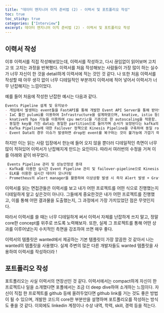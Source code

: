 ```yaml
---
title: "데이터 엔지니어 이직 준비법 (2) - 이력서 및 포트폴리오 작성"
toc: true
toc_sticky: true
categories: ["Interview"]
excerpt: 데이터 엔지니어 이직 준비법 (2) - 이력서 및 포트폴리오 작성
---
```


## 이력서 작성
이후 이력서를 직접 작성해보았는데, 이력서를 작성하고, 다시 끊임없이 읽어보며 고치고 또 고치는 과정을 반복했다. 이력서를 처음 작성해보는 사람들이 가장 많이 하는 실수가 너무 자신이 한 것을 detail하게 이력서에 적는 것인 것 같다. 나 또한 처음 이력서를 작성할 때 아무 생각 없이 너무 디테일적인 부분까지 이력서에 적어 넣어서 이력서가 너무 난잡해지는 느낌이었다. 

예를 들어 처음에 작성한 난잡한 예시는 다음과 같다.

```markdown
Events Pipeline 설계 및 유지보수
- 게임에서 발생하는 event들을 FastAPI를 통해 개발한 Event API Server을 통해 받아와서 Kafka를 통해 데이터를 받아옴
- IaC 툴인 pulumi를 이용하여 Infrastructure을 설계하였으며, knative, istio 등을 활용하여 EKS cluster 상에 서비스 환경을 구축함.
- knative의 hpa 기능을 이용하여 cpu metric을 기준으로 한 autoscaling을 적용함. 이에 따 라 변화하는 cpu 사용량에 자동으로 대응하여 autoscaling이 적절하게 일어나도록 함.
- 동일한 key를 가진 data는 동일한 partition으로 들어가며 순서가 보장된다는 kafka의 성질 을 이용하여 key를 user_id로 설정하여 같은 User에 대하여 event의 순서를 보장시켰으며, 이 를 활용하여 차후 project로 kafka streams를 이용하여 한 user의 purchase event 발생 이 전 context 분석을 수행해냄.
- Kafka Pipeline에 대한 Failover 정책으로 Kinesis Pipeline을 구축하여 동일 route53 endpoint에 대해 failover 정책으로 등록해둠. Kinesis Pipeline같은 경우에는 Kinesis와 Lambda의 조합을 통해 데이터를 받아오고 프로세싱함.
- Event Data의 경우 이슈가 발생하면 drop된 event를 복구하는 것이 불가능에 가깝기 때문 에 세심하게 다뤄야 함. 따라서, prometheus의 alert manager을 활용하여 confluent topic 에 대해 received_byte의 metric을 감지하여 적절한 PromQL 조건을 만족하였을 경우 slack으로 alert를 보내도록 구성함.
```

하지만 이는 읽는 사람 입장에서 한눈에 들어 오지 않을 뿐더러 디테일적인 측면이 너무 많이 적혀있어 이력서가 난잡해지게 만드는 요인이다. 따라서 여러번의 수정을 거쳐 이를 아래와 같이 바꾸었다.

```markdown
 Events Pipeline 관리 및 성능안정성 증대
- Kafka를 이용한 실시간 Event Pipeline 관리 및 ​failover-pipeline으로 Kinesis를 사용하 여 안정성 극대화 결과 99.9991% 이상의 가용률 달성
- ELK를 이용한 실시간 데이터 모니터링
- Prometheus의 alert manager을 활용하여 이상상황 발생 시 즉각 Alert 발생 + Grafana 를 이용한 모니터링
```

이력서를 읽는 면접관들은 이력서를 보고 내가 어떤 프로젝트를 어떤 식으로 진행했는지 디테일하게 알고 싶은것이 아니다. 그들에게 중요한것은 내가 어떤 프로젝트를 진행했고, 이를 통해 어떤 결과물을 도출했는지, 그 과정에서 가장 가치있었던 점은 무엇인지다.

따라서 이력서를 쓸 때는 너무 디테일하게 써서 이력서 자체를 난잡하게 쓰지 말고, 정말 core한 concept를 위주로 쓰도록 노력해보자. 또한, 실제 그 프로젝트를 통해 어떤 상과를 이루어냈는지 수치적인 측면을 강조하여 쓰면 매우 좋다.

이력서의 템플릿은 wanted에서 제공하는 기본 템플릿이 가장 깔끔한 것 같아서 나는 wanted의 템플릿을 사용했다. 실제 주변의 많은 다른 개발자들도 wanted 템플릿을 사용하여 이력서를 작성하더라 !

## 포트폴리오 작성

포트폴리오는 사실 이력서의 연장선인 것 같다. 이력서에서는 compact하게 자신이 한 프로젝트나 일을 소개했다면 포폴에서는 조금 더 deep dive하여 소개하는 느낌이다. 자신이 직접 한 프로젝트를 github 등에 올려두었다면 github link를 거는 것도 좋은 방법이 될 수 있으며, 개발한 코드의 core한 부분만을 설명하며 포트폴리오를 작성하는 방식도 좋을 것 같다. 이외에도 linkedin 계정이나 수상 내역, 학력, skill, 경력 등을 적는다.
